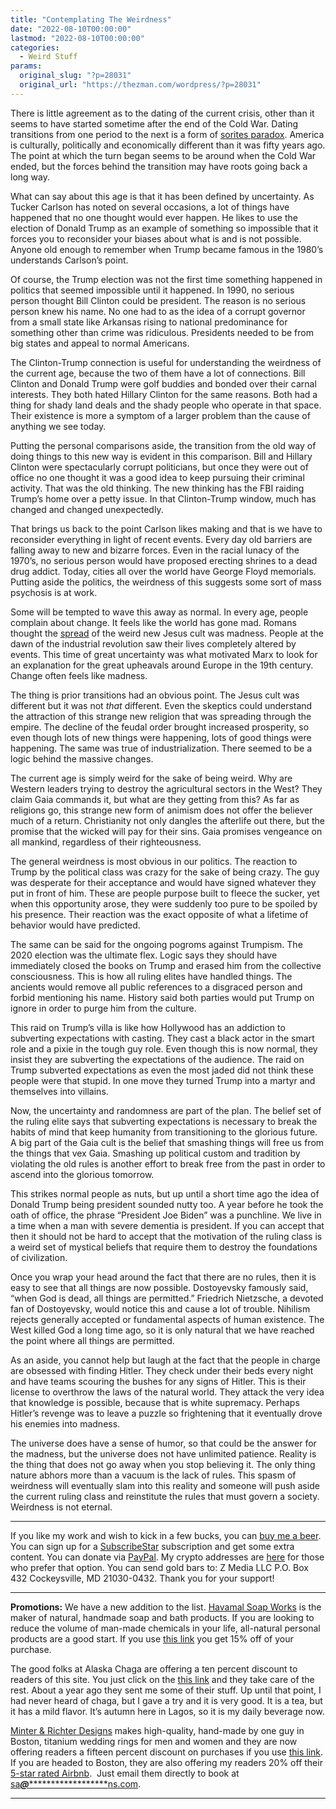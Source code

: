 ```yaml
---
title: "Contemplating The Weirdness"
date: "2022-08-10T00:00:00"
lastmod: "2022-08-10T00:00:00"
categories:
  - Weird Stuff
params:
  original_slug: "?p=28031"
  original_url: "https://thezman.com/wordpress/?p=28031"
---
```


There is little agreement as to the dating of the current crisis, other
than it seems to have started sometime after the end of the Cold War.
Dating transitions from one period to the next is a form of [sorites
paradox](https://en.wikipedia.org/wiki/Sorites_paradox). America is
culturally, politically and economically different than it was fifty
years ago. The point at which the turn began seems to be around when the
Cold War ended, but the forces behind the transition may have roots
going back a long way.

What can say about this age is that it has been defined by uncertainty.
As Tucker Carlson has noted on several occasions, a lot of things have
happened that no one thought would ever happen. He likes to use the
election of Donald Trump as an example of something so impossible that
it forces you to reconsider your biases about what is and is not
possible. Anyone old enough to remember when Trump became famous in the
1980’s understands Carlson’s point.

Of course, the Trump election was not the first time something happened
in politics that seemed impossible until it happened. In 1990, no
serious person thought Bill Clinton could be president. The reason is no
serious person knew his name. No one had to as the idea of a corrupt
governor from a small state like Arkansas rising to national
predominance for something other than crime was ridiculous. Presidents
needed to be from big states and appeal to normal Americans.

The Clinton-Trump connection is useful for understanding the weirdness
of the current age, because the two of them have a lot of connections.
Bill Clinton and Donald Trump were golf buddies and bonded over their
carnal interests. They both hated Hillary Clinton for the same reasons.
Both had a thing for shady land deals and the shady people who operate
in that space. Their existence is more a symptom of a larger problem
than the cause of anything we see today.

Putting the personal comparisons aside, the transition from the old way
of doing things to this new way is evident in this comparison. Bill and
Hillary Clinton were spectacularly corrupt politicians, but once they
were out of office no one thought it was a good idea to keep pursuing
their criminal activity. That was the old thinking. The new thinking has
the FBI raiding Trump’s home over a petty issue. In that Clinton-Trump
window, much has changed and changed unexpectedly.

That brings us back to the point Carlson likes making and that is we
have to reconsider everything in light of recent events. Every day old
barriers are falling away to new and bizarre forces. Even in the racial
lunacy of the 1970’s, no serious person would have proposed erecting
shrines to a dead drug addict. Today, cities all over the world have
George Floyd memorials. Putting aside the politics, the weirdness of
this suggests some sort of mass psychosis is at work.

Some will be tempted to wave this away as normal. In every age, people
complain about change. It feels like the world has gone mad. Romans
thought the [spread](https://youtu.be/FTilTcdVAb8) of the weird new
Jesus cult was madness. People at the dawn of the industrial revolution
saw their lives completely altered by events. This time of great
uncertainty was what motivated Marx to look for an explanation for the
great upheavals around Europe in the 19th century. Change often feels
like madness.

The thing is prior transitions had an obvious point. The Jesus cult was
different but it was not *that* different. Even the skeptics could
understand the attraction of this strange new religion that was
spreading through the empire. The decline of the feudal order brought
increased prosperity, so even though lots of new things were happening,
lots of good things were happening. The same was true of
industrialization. There seemed to be a logic behind the massive
changes.

The current age is simply weird for the sake of being weird. Why are
Western leaders trying to destroy the agricultural sectors in the West?
They claim Gaia commands it, but what are they getting from this? As far
as religions go, this strange new form of animism does not offer the
believer much of a return. Christianity not only dangles the afterlife
out there, but the promise that the wicked will pay for their sins. Gaia
promises vengeance on all mankind, regardless of their righteousness.

The general weirdness is most obvious in our politics. The reaction to
Trump by the political class was crazy for the sake of being crazy. The
guy was desperate for their acceptance and would have signed whatever
they put in front of him. These are people purpose built to fleece the
sucker, yet when this opportunity arose, they were suddenly too pure to
be spoiled by his presence. Their reaction was the exact opposite of
what a lifetime of behavior would have predicted.

The same can be said for the ongoing pogroms against Trumpism. The 2020
election was the ultimate flex. Logic says they should have immediately
closed the books on Trump and erased him from the collective
consciousness. This is how all ruling elites have handled things. The
ancients would remove all public references to a disgraced person and
forbid mentioning his name. History said both parties would put Trump on
ignore in order to purge him from the culture.

This raid on Trump’s villa is like how Hollywood has an addiction to
subverting expectations with casting. They cast a black actor in the
smart role and a pixie in the tough guy role. Even though this is now
normal, they insist they are subverting the expectations of the
audience. The raid on Trump subverted expectations as even the most
jaded did not think these people were that stupid. In one move they
turned Trump into a martyr and themselves into villains.

Now, the uncertainty and randomness are part of the plan. The belief set
of the ruling elite says that subverting expectations is necessary to
break the habits of mind that keep humanity from transitioning to the
glorious future. A big part of the Gaia cult is the belief that smashing
things will free us from the things that vex Gaia. Smashing up political
custom and tradition by violating the old rules is another effort to
break free from the past in order to ascend into the glorious tomorrow.

This strikes normal people as nuts, but up until a short time ago the
idea of Donald Trump being president sounded nutty too. A year before he
took the oath of office, the phrase “President Joe Biden” was a
punchline. We live in a time when a man with severe dementia is
president. If you can accept that then it should not be hard to accept
that the motivation of the ruling class is a weird set of mystical
beliefs that require them to destroy the foundations of civilization.

Once you wrap your head around the fact that there are no rules, then it
is easy to see that all things are now possible. Dostoyevsky famously
said, “when God is dead, all things are permitted.” Friedrich Nietzsche,
a devoted fan of Dostoyevsky, would notice this and cause a lot of
trouble. Nihilism rejects generally accepted or fundamental aspects of
human existence. The West killed God a long time ago, so it is only
natural that we have reached the point where all things are permitted.

As an aside, you cannot help but laugh at the fact that the people in
charge are obsessed with finding Hitler. They check under their beds
every night and have teams scouring the bushes for any signs of Hitler.
This is their license to overthrow the laws of the natural world. They
attack the very idea that knowledge is possible, because that is white
supremacy. Perhaps Hitler’s revenge was to leave a puzzle so frightening
that it eventually drove his enemies into madness.

The universe does have a sense of humor, so that could be the answer for
the madness, but the universe does not have unlimited patience. Reality
is the thing that does not go away when you stop believing it. The only
thing nature abhors more than a vacuum is the lack of rules. This spasm
of weirdness will eventually slam into this reality and someone will
push aside the current ruling class and reinstitute the rules that must
govern a society. Weirdness is not eternal.

------------------------------------------------------------------------

If you like my work and wish to kick in a few bucks, you can
<a href="https://www.buymeacoffee.com/mujolulu" rel="noopener"
target="_blank">buy me a beer</a>. You can sign up for a
<a href="https://www.subscribestar.com/the-z-blog" rel="noopener"
target="_blank">SubscribeStar</a> subscription and get some extra
content. You can donate via <a
href="https://www.paypal.com/donate/?cmd=_s-xclick&amp;hosted_button_id=UDAS2Q8JYA6CN&amp;source=url"
rel="noopener" target="_blank">PayPal</a>. My crypto addresses are
<a href="https://thezman.com/wordpress/?page_id=22713" rel="noopener"
target="_blank">here</a> for those who prefer that option. You can send
gold bars to: Z Media LLC P.O. Box 432 Cockeysville, MD 21030-0432.
Thank you for your support!

------------------------------------------------------------------------

**Promotions:** We have a new addition to the list.
<a href="https://havamalsoapworks.com/" rel="noopener"
target="_blank">Havamal Soap Works</a> is the maker of natural, handmade
soap and bath products. If you are looking to reduce the volume of
man-made chemicals in your life, all-natural personal products are a
good start. If you use
<a href="https://havamalsoapworks.com/discount/ZMAN" rel="noopener"
target="_blank">this link</a> you get 15% off of your purchase.

The good folks at Alaska Chaga are offering a ten percent discount to
readers of this site. You just click on the
<a href="https://alaskachaga.us/discount/ZMAN" rel="noopener noreferrer"
target="_blank">this link</a> and they take care of the rest. About a
year ago they sent me some of their stuff. Up until that point, I had
never heard of chaga, but I gave a try and it is very good. It is a tea,
but it has a mild flavor. It’s autumn here in Lagos, so it is my daily
beverage now.

<a href="https://www.minterandrichterdesigns.com/"
rel="noreferrer nofollow noopener" target="_blank">Minter &amp; Richter
Designs</a> makes high-quality, hand-made by one guy in Boston, titanium
wedding rings for men and women and they are now offering readers a
fifteen percent discount on purchases if you use
<a href="https://www.minterandrichterdesigns.com/discount/ZMAN"
rel="noreferrer nofollow noopener" target="_blank">this link</a>.
<span class="highlight"><span class="colour"><span class="font"><span class="size">If
you are headed to Boston, they are also offering my readers 20% off
their <a
href="https://www.airbnb.com/users/7988017/listings?user_id=7988017&amp;s=3"
rel="noopener noreferrer" target="_blank">5-star rated Airbnb</a>.  Just
email them directly to book at
<a href="mailto:sa***@*********************ns.com"
data-original-string="w2fAGN4iNr+q3da5HOIkbQ==cb7zhZRQyH8As2uAO3LZ4+s7NX8/vVAQaX6FivhzudomypQSGFcEJQUy3s7uKtpUNmJ"><span
class="apbct-email-encoder"
data-original-string="WPniDPkamP6tRAAZeGGRIg==cb7OSt463iTLvYsHFp0PQCKlKDkWupe4y9d/+nNes0LSIkqDz+O8Erl9Q+4sfHG9HwM"
title="This contact has been encoded by Anti-Spam by CleanTalk. Click to decode. To finish the decoding make sure that JavaScript is enabled in your browser.">sa<span
class="apbct-blur">***</span>@<span
class="apbct-blur">*********************</span>ns.com</span></a>.</span></span></span></span>

------------------------------------------------------------------------
